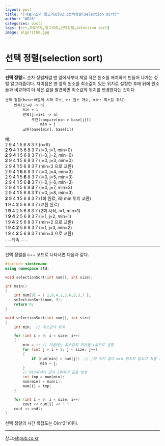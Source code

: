 ```yaml
---
layout: post
title: "[자료구조와 알고리즘]02.3선택정렬(selection sort)"
author: "WD26"
categories: posts
tags: [c++,자료구조,알고리즘,선택정렬,selection sort]
image: algorithm.jpg
---
```


# 선택 정렬(selection sort)

- - -
**선택 정렬**도 순차 정렬처럼 맨 앞에서부터 제일 작은 원소를 배치하게 만들어 나가는 정렬 알고리즘이다. 차이점은 맨 앞의 원소를 최소값이 있는 위치로 설정한 후에 뒤에 원소들과 비교하여 더 작은 값을 발견하면 최소값의 위치를 변경한다는 것이다.

```
선택 정렬(base:배열의 시작 주소, n: 원소 개수, min: 최소값 위치)
	반복(i:=0 -> n)
		min = i
		반복(j:=i+1 -> n)
			조건(compare(min > base[j]))
				min = j
		교환(base[min], base[i])
```

예:  
2 9 4 1 5 6 8 3 7 (n=9)  
**2** **9** 4 1 5 6 8 3 7 (i=0, j=1, min=0)  
**2** 9 **4** 1 5 6 8 3 7 (i=0, j=2, min=0)  
**2** 9 4 **1** 5 6 8 3 7 (i=0, j=3, min=0)  
2 9 4 **1** 5 6 8 3 7 (min=3 으로 교환)  
2 9 4 **1** **5** 6 8 3 7 (i=0, j=4, min=3)  
2 9 4 **1** 5 **6** 8 3 7 (i=0, j=5, min=3)  
2 9 4 **1** 5 6 **8** 3 7 (i=0, j=6, min=3)  
2 9 4 **1** 5 6 8 **3** 7 (i=0, j=7, min=3)  
2 9 4 **1** 5 6 8 3 **7** (i=0, j=8, min=3)  
**2** 9 4 **1** 5 6 8 3 7 (1회 완료, i와 min 위치 교환)  
**1** 9 4 **2** 5 6 8 3 7 (교환 완료)  
1 **9** 4 2 5 6 8 3 7 (2회 시작, i=1, min=1)  
1 **9** **4** 2 5 6 8 3 7 (i=1, j=2, min=1)  
1 9 **4** 2 5 6 8 3 7 (min=2 으로 교환)  
1 9 **4** **2** 5 6 8 3 7 (i=1, j=3, min=2)  
1 9 4 **2** 5 6 8 3 7 (min=3 으로 교환)  
.....계속.......  

_ _ _

선택 정렬을 c++ 코드로 나타내면 다음과 같다.
```cpp
#include <iostream>
using namespace std;

void selectionSort(int num[], int size);

int main()
{
	int num[9] = { 2,9,4,1,5,6,8,3,7 };
	selectionSort(num, 9);
	return 0;
}

void selectionSort(int num[], int size)
{
	int min;  // 최소값의 위치

	for (int i = 0; i < size; i++)
	{
		min = i; // 처음에는 최소값의 위치를 i값으로 설정
		for (int j = i + 1; j < size; j++)
		{
			if (num[min] > num[j])  // j의 위치 값이 min 위치의 값보다 작을 경우 min을 j로 변경
				min = j;
		}
		// min위치의 값과 i위치의 값을 변경
		int tmp = num[min];
		num[min] = num[i];
		num[i] = tmp;
	}

	for (int i = 0; i < size; i++)
		cout << num[i] << " ";
	cout << endl;
}
```

선택 정렬의 시간 복잡도는 O(n^2^)이다.

- - -
참고:[ehpub.co.kr](http://ehpub.co.kr/2-3-%EC%84%A0%ED%83%9D-%EC%A0%95%EB%A0%ACselection-sort/)
